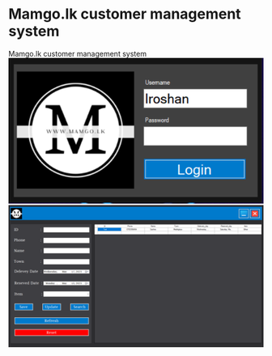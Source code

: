 # Mamgo.lk customer management system
 Mamgo.lk customer management system
<img src="ss/log.png">
<img src="ss/main.png">
